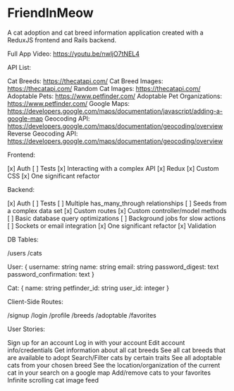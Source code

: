 # FriendInMeow

A cat adoption and cat breed information application created with a ReduxJS frontend and Rails backend.

Full App Video: https://youtu.be/nwljO7tNEL4

API List:

Cat Breeds: https://thecatapi.com/
Cat Breed Images: https://thecatapi.com/
Random Cat Images: https://thecatapi.com/
Adoptable Pets: https://www.petfinder.com/
Adoptable Pet Organizations: https://www.petfinder.com/
Google Maps: https://developers.google.com/maps/documentation/javascript/adding-a-google-map
Geocoding API: https://developers.google.com/maps/documentation/geocoding/overview
Reverse Geocoding API: https://developers.google.com/maps/documentation/geocoding/overview

Frontend:

[x] Auth
[ ] Tests
[x] Interacting with a complex API
[x] Redux
[x] Custom CSS
[x] One significant refactor

Backend:

[x] Auth
[ ] Tests
[ ] Multiple has_many_through relationships
[ ] Seeds from a complex data set
[x] Custom routes
[x] Custom controller/model methods
[ ] Basic database query optimizations
[ ] Background jobs for slow actions
[ ] Sockets or email integration
[x] One significant refactor
[x] Validation

DB Tables:

/users
/cats

User: {
	username: string
	name: string
	email: string
	password_digest: text
	password_confirmation: text
}

Cat: {
	name: string
	petfinder_id: string
    user_id: integer
}

Client-Side Routes:

/signup
/login
/profile
/breeds
/adoptable
/favorites

User Stories:

Sign up for an account
Log in with your account
Edit account info/credentials
Get information about all cat breeds
See all cat breeds that are available to adopt
Search/Filter cats by certain traits
See all adoptable cats from your chosen breed
See the location/organization of the current cat in your search on a google map
Add/remove cats to your favorites
Infinite scrolling cat image feed

